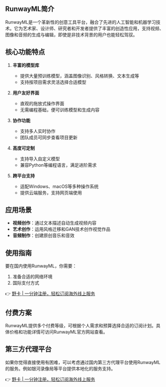 ## RunwayML简介

RunwayML是一个革新性的创意工具平台，融合了先进的人工智能和机器学习技术。它为艺术家、设计师、研究者和开发者提供了丰富的创造性应用，支持视频、图像和音频的生成与编辑，即使是非技术背景的用户也能轻松驾驭。

## 核心功能特点

1. **丰富的模型库**
   - 提供大量预训练模型，涵盖图像识别、风格转换、文本生成等
   - 支持按项目需求灵活选择合适模型

2. **用户友好界面**
   - 直观的拖放式操作界面
   - 无需编程基础，便可训练模型和生成内容

3. **协作功能**
   - 支持多人实时协作
   - 团队成员可同步查看项目更新

4. **高度可定制**
   - 支持导入自定义模型
   - 兼容Python等编程语言，满足进阶需求

5. **跨平台支持**
   - 适配Windows、macOS等多种操作系统
   - 提供云端服务，支持网页端使用

## 应用场景

- **视频创作**：通过文本描述自动生成视频内容
- **艺术创作**：运用风格迁移和GAN技术创作视觉作品
- **音频制作**：创建原创音乐和音效

## 使用指南

要在国内使用RunwayML，你需要：

1. 准备合适的网络环境
2. 国际支付方式

👉 [野卡 | 一分钟注册，轻松订阅海外线上服务](https://bit.ly/bewildcard)

## 付费方案

RunwayML提供多个付费等级，可根据个人需求和预算选择合适的订阅计划。具体价格和功能详情可访问RunwayML官方网站查看。

## 第三方代理平台

如果你觉得直接使用有困难，可以考虑通过国内第三方代理平台使用RunwayML的服务。例如银河录像局等平台提供本地化的服务支持。

👉 [野卡 | 一分钟注册，轻松订阅海外线上服务](https://bit.ly/bewildcard)